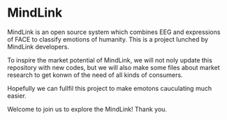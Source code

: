 # MindLink

MindLink is an open source system which combines EEG and expressions of FACE to classify emotions of humanity. This is a project lunched by MindLink developers.

To inspire the market potential of MindLink, we will not noly update this repository with new codes, but we will also make some files about market research to get konwn of the need of all kinds of consumers.

Hopefully we can fullfil this project to make emotons cauculating much easier.

Welcome to join us to explore the MindLink! Thank you.
